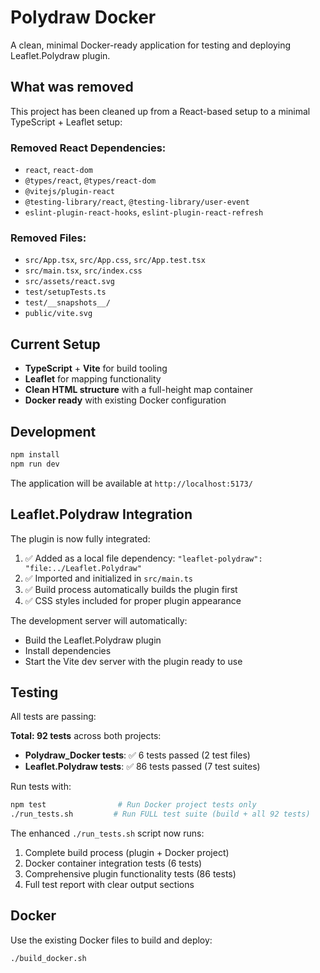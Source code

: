 # Polydraw Docker

A clean, minimal Docker-ready application for testing and deploying Leaflet.Polydraw plugin.

## What was removed

This project has been cleaned up from a React-based setup to a minimal TypeScript + Leaflet setup:

### Removed React Dependencies:
- `react`, `react-dom`
- `@types/react`, `@types/react-dom`
- `@vitejs/plugin-react`
- `@testing-library/react`, `@testing-library/user-event`
- `eslint-plugin-react-hooks`, `eslint-plugin-react-refresh`

### Removed Files:
- `src/App.tsx`, `src/App.css`, `src/App.test.tsx`
- `src/main.tsx`, `src/index.css`
- `src/assets/react.svg`
- `test/setupTests.ts`
- `test/__snapshots__/`
- `public/vite.svg`

## Current Setup

- **TypeScript** + **Vite** for build tooling
- **Leaflet** for mapping functionality
- **Clean HTML structure** with a full-height map container
- **Docker ready** with existing Docker configuration

## Development

```bash
npm install
npm run dev
```

The application will be available at `http://localhost:5173/`

## Leaflet.Polydraw Integration

The plugin is now fully integrated:

1. ✅ Added as a local file dependency: `"leaflet-polydraw": "file:../Leaflet.Polydraw"`
2. ✅ Imported and initialized in `src/main.ts`
3. ✅ Build process automatically builds the plugin first
4. ✅ CSS styles included for proper plugin appearance

The development server will automatically:
- Build the Leaflet.Polydraw plugin
- Install dependencies
- Start the Vite dev server with the plugin ready to use

## Testing

All tests are passing:

**Total: 92 tests** across both projects:
- **Polydraw_Docker tests**: ✅ 6 tests passed (2 test files)
- **Leaflet.Polydraw tests**: ✅ 86 tests passed (7 test suites)

Run tests with:
```bash
npm test                # Run Docker project tests only
./run_tests.sh         # Run FULL test suite (build + all 92 tests)
```

The enhanced `./run_tests.sh` script now runs:
1. Complete build process (plugin + Docker project)
2. Docker container integration tests (6 tests)
3. Comprehensive plugin functionality tests (86 tests)
4. Full test report with clear output sections

## Docker

Use the existing Docker files to build and deploy:

```bash
./build_docker.sh
